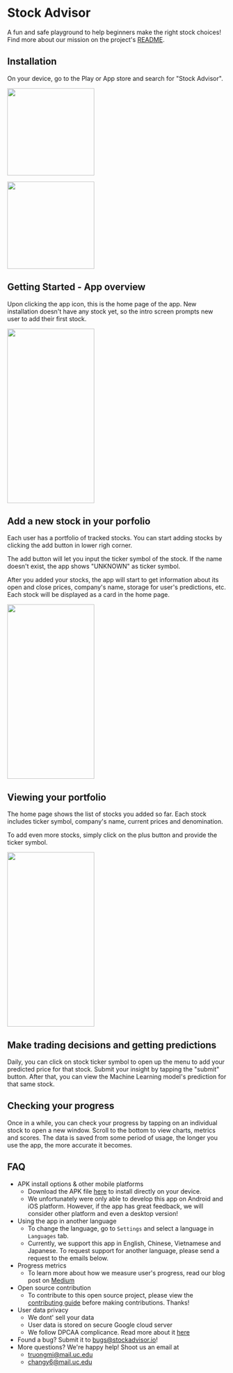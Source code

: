 # Stock Advisor

A fun and safe playground to help beginners make the right stock choices! Find more about our mission on the project's [README](https://github.com/maiquynhtruong/Senior-Design).

## Installation 

On your device, go to the Play or App store and search for "Stock Advisor". 

<a href="http://chittagongit.com/icon/play-store-download-icon-9.html" title="Play Store Download Icon #222280"><img src="http://chittagongit.com/images/play-store-download-icon/play-store-download-icon-9.jpg" width="200" /></a>

<a href="http://chittagongit.com/icon/app-store-icon-7.html" title="App Store Icon #183245"><img src="http://chittagongit.com/images/app-store-icon/app-store-icon-7.jpg" width="200" /></a>

## Getting Started - App overview
Upon clicking the app icon, this is the home page of the app. New installation doesn't have any stock yet, so the intro screen prompts new user to add their first stock.

<img width="200" height="400" src="https://user-images.githubusercontent.com/20506541/55293526-5fa7b580-53c5-11e9-823c-b996d741f93e.png">

## Add a new stock in your porfolio
Each user has a portfolio of tracked stocks. You can start adding stocks by clicking the add button in lower righ corner.

The add button will let you input the ticker symbol of the stock. If the name doesn't exist, the app shows "UNKNOWN" as ticker symbol.

After you added your stocks, the app will start to get information about its open and close prices, company's name, storage for user's predictions, etc. Each stock will be displayed as a card in the home page.

<img width="200" height="400" src="https://user-images.githubusercontent.com/20506541/55293532-7948fd00-53c5-11e9-8ef0-b6462281ed37.png">

## Viewing your portfolio
The home page shows the list of stocks you added so far. Each stock includes ticker symbol, company's name, current prices and denomination.

To add even more stocks, simply click on the plus button and provide the ticker symbol.

<img width="200" height="400" src="https://user-images.githubusercontent.com/20506541/55293537-80700b00-53c5-11e9-863b-7f5f95773d7a.png">

## Make trading decisions and getting predictions
Daily, you can click on stock ticker symbol to open up the menu to add your predicted price for that stock. Submit your insight by tapping the "submit" button. After that, you can view the Machine Learning model's prediction for that same stock. 

## Checking your progress
Once in a while, you can check your progress by tapping on an individual stock to open a new window. Scroll to the bottom to view charts, metrics and scores. The data is saved from some period of usage, the longer you use the app, the more accurate it becomes.


## FAQ
- APK install options & other mobile platforms
  - Download the APK file [here]((https://github.com/maiquynhtruong/Senior-Design)) to install directly on your device.
  - We unfortunately were only able to develop this app on Android and iOS platform. However, if the app has great feedback, we will consider other platform and even a desktop version!
- Using the app in another language
  - To change the language, go to `Settings` and select a language in `Languages` tab. 
  - Currently, we support this app in English, Chinese, Vietnamese and Japanese. To request support for another language, please send a request to the emails below.
- Progress metrics
  - To learn more about how we measure user's progress, read our blog post on [Medium](https://github.com/maiquynhtruong/Senior-Design)
- Open source contribution
  - To contribute to this open source project, please view the [contributing guide](https://github.com/maiquynhtruong/Senior-Design) before making contributions. Thanks!
- User data privacy
  - We dont' sell your data
  - User data is stored on secure Google cloud server
  - We follow DPCAA complicance. Read more about it [here](https://github.com/maiquynhtruong/Senior-Design)
- Found a bug? Submit it to [bugs@stockadvisor.io](https://github.com/maiquynhtruong/Senior-Design)!
- More questions? We're happy help! Shoot us an email at
  - [truongmi@mail.uc.edu](https://github.com/maiquynhtruong/Senior-Design)
  - [changy6@mail.uc.edu](https://github.com/maiquynhtruong/Senior-Design)
